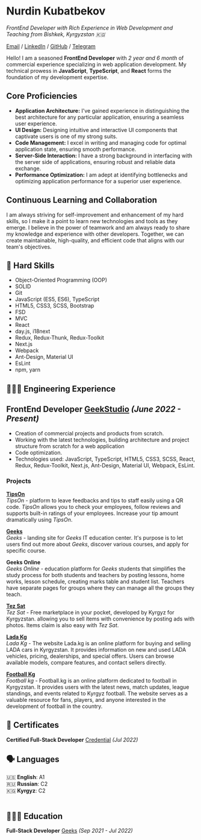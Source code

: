 # Nurdin Kubatbekov
_FrontEnd Developer with Rich Experience in Web Development and Teaching from Bishkek, Kyrgyzstan 🇰🇬_ <br>

[Email](mailto:nurdinbuy@gmail.com) /  [LinkedIn](https://www.linkedin.com/in/nurdinbuy/) / [GitHub](https://github.com/NurDinBuy/) / [Telegram](https://t.me/nurdinbuy16)

Hello! I am a seasoned **FrontEnd Developer** with _2 year and 6 month_ of commercial experience specializing in web application development. My technical prowess in **JavaScript**, **TypeScript**, and **React** forms the foundation of my development expertise.

## Core Proficiencies

- **Application Architecture:** I've gained experience in distinguishing the best architecture for any particular application, ensuring a seamless user experience.
- **UI Design:** Designing intuitive and interactive UI components that captivate users is one of my strong suits.
- **Code Management:** I excel in writing and managing code for optimal application state, ensuring smooth performance.
- **Server-Side Interaction:** I have a strong background in interfacing with the server side of applications, ensuring robust and reliable data exchange.
- **Performance Optimization:** I am adept at identifying bottlenecks and optimizing application performance for a superior user experience.

## Continuous Learning and Collaboration

I am always striving for self-improvement and enhancement of my hard skills, so I make it a point to learn new technologies and tools as they emerge. I believe in the power of teamwork and am always ready to share my knowledge and experience with other developers. Together, we can create maintainable, high-quality, and efficient code that aligns with our team's objectives.
## 🎯 Hard Skills

- Object-Oriented Programming (OOP)
- SOLID  
- Git 
- JavaScript (ES5, ES6), TypeScript 
- HTML5, CSS3, SCSS, Bootstrap
- FSD
- MVC
- React 
- day.js, i18next
- Redux, Redux-Thunk, Redux-Toolkit
- Next.js
- Webpack
- Ant-Design, Material UI
- EsLint
- npm, yarn

## 👩🏼‍💻 Engineering Experience

## **FrontEnd Developer** [GeekStudio](https://geekstudio.kg/) _(June 2022 - Present)_ <br>
- Creation of commercial projects and products from scratch.
- Working with the latest technologies, building architecture and project structure from scratch for a web application
- Code optimization.
- Technologies used: JavaScript, TypeScript, HTML5, CSS3, SCSS, React, Redux, Redux-Toolkit, Next.js, Ant-Design, Material UI, Webpack, EsLint.

### Projects

 **[TipsOn](https://tipson.kg/)** <br>
_TipsOn_ - platform to leave feedbacks and tips to staff easily using a QR code. _TipsOn_ allows you to check your employees, follow reviews and supports built-in ratings of your employees. Increase your tip amount dramatically using _TipsOn_.

**[Geeks](https://geeks.kg)** <br>
_Geeks_ - landing site for _Geeks_ IT education center. It's purpose is to let users find out more about _Geeks_, discover various courses, and apply for specific course.

**Geeks Online** <br>
_Geeks Online_ - education platform for _Geeks_ students that simplifies the study process for both students and teachers by posting lessons, home works, lesson schedule, creating marks table and student list. Teachers have separate pages for groups where they can manage all the groups they teach.

**[Tez Sat](https://tezsat.kg/)** <br>
_Tez Sat_ - Free marketplace in your pocket, developed by Kyrgyz for Kyrgyzstan. allowing you to sell items with convenience by posting ads with photos. Items claim is also easy with _Tez Sat_.

**[Lada Kg](https://lada.kg/)** <br>
_Lada Kg_ - The website Lada.kg is an online platform for buying and selling LADA cars in Kyrgyzstan. It provides information on new and used LADA vehicles, pricing, dealerships, and special offers. Users can browse available models, compare features, and contact sellers directly.

**[Football Kg](https://www.football.kg/)** <br>
_Football kg_ - Football.kg is an online platform dedicated to football in Kyrgyzstan. It provides users with the latest news, match updates, league standings, and events related to Kyrgyz football. The website serves as a valuable resource for fans, players, and anyone interested in the development of football in the country.


## 📃 Certificates

**Certified Full-Stack Developer** [Credential](https://tartip.kg/verify/EB230001414A0084000106596) _(Jul 2022)_ <br>

## 🗣️ Languages

🇺🇸 **English**: A1<br>
🇷🇺 **Russian**: C2 <br>
🇰🇬 **Kyrgyz**: C2
<br><br>

## 👩🏼‍🎓 Education

**Full-Stack Developer** [Geeks](https://geeks.kg/) _(Sep 2021 - Jul 2022)_ <br>